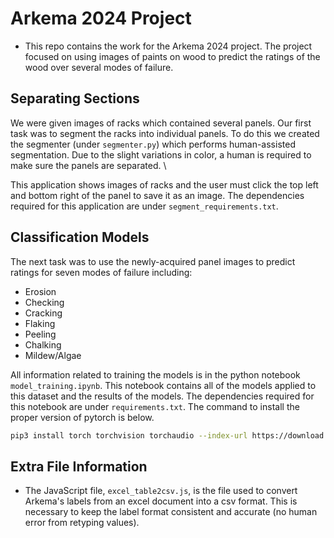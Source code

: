 # Arkema 2024 Project
* This repo contains the work for the Arkema 2024 project. The project focused on using images of paints on wood to predict the ratings of the wood over several modes of failure.

## Separating Sections
We were given images of racks which contained several panels. Our first task was to segment the racks into individual panels.
To do this we created the segmenter (under `segmenter.py`) which performs human-assisted segmentation. Due to the slight variations in color, a human is required to make sure the panels are separated. \

This application shows images of racks and the user must click the top left and bottom right of the panel to save it as an image. The dependencies required for this application are under `segment_requirements.txt`.

## Classification Models
The next task was to use the newly-acquired panel images to predict ratings for seven modes of failure including:
* Erosion
* Checking
* Cracking
* Flaking
* Peeling
* Chalking
* Mildew/Algae

All information related to training the models is in the python notebook `model_training.ipynb`. This notebook contains all of the models applied to this dataset and the results of the models. The dependencies required for this notebook are under `requirements.txt`.
The command to install the proper version of pytorch is below.
```bash
pip3 install torch torchvision torchaudio --index-url https://download.pytorch.org/whl/cu118
```

## Extra File Information
* The JavaScript file, `excel_table2csv.js`, is the file used to convert Arkema's labels from an excel document into a csv format. This is necessary to keep the label format consistent and accurate (no human error from retyping values). 

